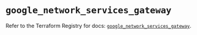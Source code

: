 # `google_network_services_gateway`

Refer to the Terraform Registry for docs: [`google_network_services_gateway`](https://registry.terraform.io/providers/hashicorp/google/6.49.2/docs/resources/network_services_gateway).
